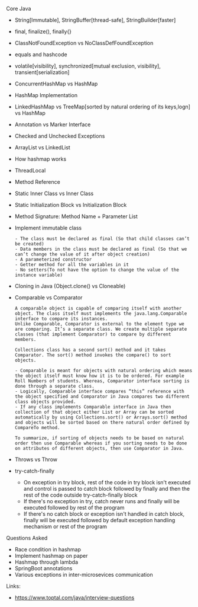 Core Java
- String[Immutable], StringBuffer[thread-safe], StringBuilder[faster]
- final, finalize(), finally{}
- ClassNotFoundException vs NoClassDefFoundException
- equals and hashcode
- volatile[visibility], synchronized[mutual exclusion, visibility], transient[serialization]
- ConcurrentHashMap vs HashMap
- HashMap Implementation
- LinkedHashMap vs TreeMap[sorted by natural ordering of its keys,logn] vs HashMap
- Annotation vs Marker Interface
- Checked and Unchecked Exceptions
- ArrayList vs LinkedList
- How hashmap works
- ThreadLocal
- Method Reference
- Static Inner Class vs Inner Class
- Static Initialization Block vs Initialization Block
- Method Signature: Method Name + Parameter List
- Implement immutable class
    
      - The class must be declared as final (So that child classes can’t be created)
      - Data members in the class must be declared as final (So that we can’t change the value of it after object creation)
      - A parameterized constructor
      - Getter method for all the variables in it
      - No setters(To not have the option to change the value of the instance variable)
    
- Cloning in Java (Object.clone() vs Cloneable)
- Comparable vs Comparator
        
      A comparable object is capable of comparing itself with another object. The class itself must implements the java.lang.Comparable interface to compare its instances.
      Unlike Comparable, Comparator is external to the element type we are comparing. It’s a separate class. We create multiple separate classes (that implement Comparator) to compare by different members.
      
      Collections class has a second sort() method and it takes Comparator. The sort() method invokes the compare() to sort objects.
      
      - Comparable is meant for objects with natural ordering which means the object itself must know how it is to be ordered. For example Roll Numbers of students. Whereas, Comparator interface sorting is done through a separate class.
      - Logically, Comparable interface compares “this” reference with the object specified and Comparator in Java compares two different class objects provided.
      - If any class implements Comparable interface in Java then collection of that object either List or Array can be sorted automatically by using Collections.sort() or Arrays.sort() method and objects will be sorted based on there natural order defined by CompareTo method.
      
      To summarize, if sorting of objects needs to be based on natural order then use Comparable whereas if you sorting needs to be done on attributes of different objects, then use Comparator in Java.
      
- Throws vs Throw
- try-catch-finally
  - On exception in try block, rest of the code in try block isn't executed and control is passed to catch block followed by finally and then the rest of the code outside try-catch-finally block
  - If there's no exception in try, catch never runs and finally will be executed followed by rest of the program
  - If there's no catch block or exception isn't handled in catch block, finally will be executed followed by default exception handling mechanism or rest of the program

Questions Asked
- Race condition in hashmap
- Implement hashmap on paper
- Hashmap through lambda
- SpringBoot annotations 
- Various exceptions in inter-microsevices communication

Links:
- https://www.toptal.com/java/interview-questions
